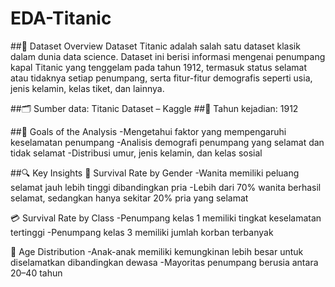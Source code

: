 # EDA-Titanic

##📘 Dataset Overview
Dataset Titanic adalah salah satu dataset klasik dalam dunia data science. Dataset ini berisi informasi mengenai penumpang kapal Titanic yang tenggelam pada tahun 1912, termasuk status selamat atau tidaknya setiap penumpang, serta fitur-fitur demografis seperti usia, jenis kelamin, kelas tiket, dan lainnya.

##🗂️ Sumber data: Titanic Dataset – Kaggle
##📅 Tahun kejadian: 1912

##🎯 Goals of the Analysis
-Mengetahui faktor yang mempengaruhi keselamatan penumpang
-Analisis demografi penumpang yang selamat dan tidak selamat
-Distribusi umur, jenis kelamin, dan kelas sosial

##🔍 Key Insights
👥 Survival Rate by Gender
-Wanita memiliki peluang selamat jauh lebih tinggi dibandingkan pria
-Lebih dari 70% wanita berhasil selamat, sedangkan hanya sekitar 20% pria yang selamat

💳 Survival Rate by Class
-Penumpang kelas 1 memiliki tingkat keselamatan tertinggi
-Penumpang kelas 3 memiliki jumlah korban terbanyak

👶 Age Distribution
-Anak-anak memiliki kemungkinan lebih besar untuk diselamatkan dibandingkan dewasa
-Mayoritas penumpang berusia antara 20–40 tahun
